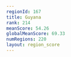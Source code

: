 ```yaml
---
regionId: 167
title: Guyana
rank: 214
meanScore: 54.26
globalMeanScore: 69.33
numRegions: 220
layout: region_score
---
```

